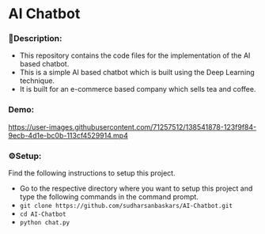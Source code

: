 # AI Chatbot

### 🔗Description:
- This repository contains the code files for the implementation of the AI based chatbot.
- This is a simple AI based chatbot which is built using the Deep Learning technique.
- It is built for an e-commerce based company which sells tea and coffee. 

### Demo:
https://user-images.githubusercontent.com/71257512/138541878-123f9f84-9ecb-4d1e-bc0b-113cf4529914.mp4

### ⚙Setup:
Find the following instructions to setup this project.
- Go to the respective directory where you want to setup this project and type the following commands in the command prompt.
- `git clone https://github.com/sudharsanbaskars/AI-Chatbot.git`
- `cd AI-Chatbot`
- `python chat.py`
